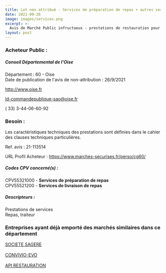 ```yaml
---
title: Lot non attribué - Services de préparation de repas + autres services
date: 2021-09-26
image: images/services.png
excerpt: >-
  Avis de Marché Public infructueux - prestations de restauration pour les besoins du departement de l'oise et particulierement du centre departemental de l'enfance et de la famille (cdef)
layout: post
---
```


### Acheteur Public :
##### Conseil Départemental de l'Oise
Département : 60 - Oise<br/>
Date de publication de l'avis de non-attribution : 26/9/2021


http://www.oise.fr

ld-commandepublique-sao@oise.fr

( 33) 3-44-06-60-92
### Besoin :

Les caractéristiques techniques des prestations sont définies dans le cahier des clauses techniques particulières.

Ref. avis : 21-113514

URL Profil Acheteur : https://www.marches-securises.fr/perso/cg60/

##### Codes CPV concerné(s) :
CPV55321000 - **Services de préparation de repas** <br/>
CPV55521200 - **Services de livraison de repas** <br/>

##### Descripteurs :
Prestations de services <br/>
Repas, traiteur <br/>

### Entreprises ayant déjà emporté des marchés similaires dans ce département
<a href="/entreprise-545/siren-310801162">SOCIETE SAGERE</a><br/><br/>
<a href="/entreprise-558/siren-422873216">CONVIVIO-EVO</a><br/><br/>
<a href="/entreprise-563/siren-477181010">API RESTAURATION</a><br/><br/>
